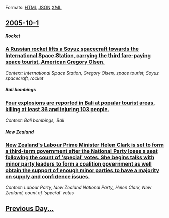 
Formats: [HTML](2005/10/1/index.html)  [JSON](2005/10/1/index.json)  [XML](2005/10/1/index.xml)  

## [2005-10-1](/news/2005/10/1/index.md)

##### Rocket
### [ A Russian rocket lifts a Soyuz spacecraft towards the International Space Station, carrying the third fare-paying space tourist, American Gregory Olsen. ](/news/2005/10/1/a-russian-rocket-lifts-a-soyuz-spacecraft-towards-the-international-space-station-carrying-the-third-fare-paying-space-tourist-american-g.md)
_Context: International Space Station, Gregory Olsen, space tourist, Soyuz spacecraft, rocket_

##### Bali bombings
### [ Four explosions are reported in Bali at popular tourist areas, killing at least 36 and injuring 103 people. ](/news/2005/10/1/four-explosions-are-reported-in-bali-at-popular-tourist-areas-killing-at-least-36-and-injuring-103-people.md)
_Context: Bali bombings, Bali_

##### New Zealand
### [ New Zealand's Labour Prime Minister Helen Clark is set to form a third-term government after the National Party loses a seat following the count of 'special' votes. She begins talks with minor party leaders to form a coalition government as well obtain the support of enough minor parties to have a majority on supply and confidence issues. ](/news/2005/10/1/new-zealand-s-labour-prime-minister-helen-clark-is-set-to-form-a-third-term-government-after-the-national-party-loses-a-seat-following-the.md)
_Context: Labour Party, New Zealand National Party, Helen Clark, New Zealand, count of 'special' votes_

## [Previous Day...](/news/2005/09/30/index.md)

